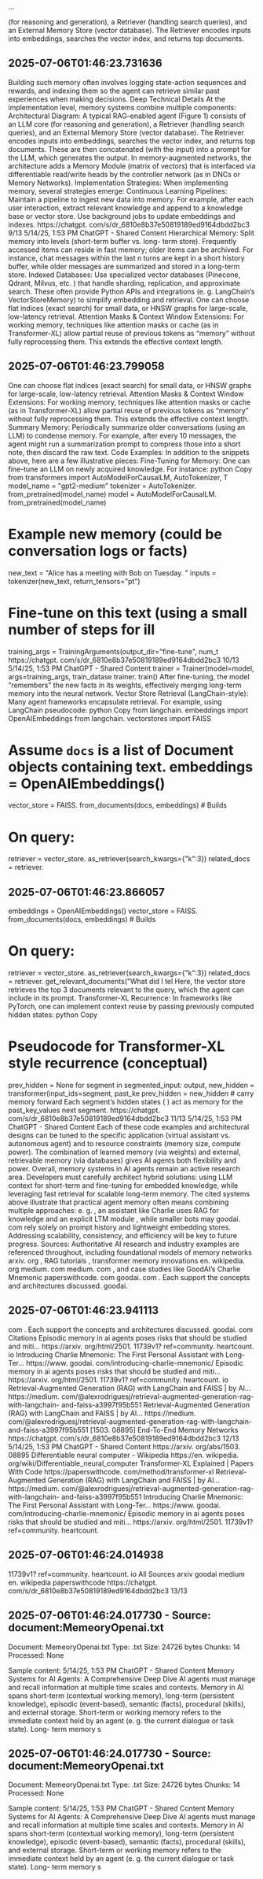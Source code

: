 

...

(for reasoning and generation), a Retriever (handling search queries),
and an External Memory Store (vector database). The Retriever encodes
inputs into embeddings, searches the vector index, and returns top documents.


## 2025-07-06T01:46:23.731636
Building such memory often involves
logging state-action sequences and rewards, and indexing them so the agent
can retrieve similar past experiences when making decisions. Deep Technical Details
At the implementation level, memory systems combine multiple components:
Architectural Diagram: A typical RAG-enabled agent (Figure 1) consists of an
LLM core (for reasoning and generation), a Retriever (handling search queries),
and an External Memory Store (vector database). The Retriever encodes
inputs into embeddings, searches the vector index, and returns top documents. These are then concatenated (with the input) into a prompt for the LLM, which
generates the output. In memory-augmented networks, the architecture adds a
Memory Module (matrix of vectors) that is interfaced via differentiable
read/write heads by the controller network (as in DNCs or Memory Networks). Implementation Strategies: When implementing memory, several strategies
emerge:
Continuous Learning Pipelines: Maintain a pipeline to ingest new data into
memory. For example, after each user interaction, extract relevant
knowledge and append to a knowledge base or vector store. Use
background jobs to update embeddings and indexes. https://chatgpt. com/s/dr_6810e8b37e50819189ed9164dbdd2bc3 9/13
5/14/25, 1:53 PM ChatGPT - Shared Content
Hierarchical Memory: Split memory into levels (short-term buffer vs. long-
term store). Frequently accessed items can reside in fast memory; older
items can be archived. For instance, chat messages within the last n turns
are kept in a short history buffer, while older messages are summarized
and stored in a long-term store. Indexed Databases: Use specialized vector databases (Pinecone, Qdrant,
Milvus, etc. ) that handle sharding, replication, and approximate search. These often provide Python APIs and integrations (e. g. LangChainʼs
VectorStoreMemory) to simplify embedding and retrieval. One can choose
flat indices (exact search) for small data, or HNSW graphs for large-scale,
low-latency retrieval. Attention Masks & Context Window Extensions: For working memory,
techniques like attention masks or cache (as in Transformer-XL) allow
partial reuse of previous tokens as “memory” without fully reprocessing
them. This extends the effective context length.


## 2025-07-06T01:46:23.799058
One can choose
flat indices (exact search) for small data, or HNSW graphs for large-scale,
low-latency retrieval. Attention Masks & Context Window Extensions: For working memory,
techniques like attention masks or cache (as in Transformer-XL) allow
partial reuse of previous tokens as “memory” without fully reprocessing
them. This extends the effective context length. Summary Memory: Periodically summarize older conversations (using an
LLM) to condense memory. For example, after every 10 messages, the
agent might run a summarization prompt to compress those into a short
note, then discard the raw text. Code Examples: In addition to the snippets above, here are a few illustrative
pieces:
Fine-Tuning for Memory: One can fine-tune an LLM on newly acquired
knowledge. For instance:
python Copy
from transformers import AutoModelForCausalLM, AutoTokenizer, T
model_name = "gpt2-medium"
tokenizer = AutoTokenizer. from_pretrained(model_name)
model = AutoModelForCausalLM. from_pretrained(model_name)
# Example new memory (could be conversation logs or facts)
new_text = "Alice has a meeting with Bob on Tuesday. "
inputs = tokenizer(new_text, return_tensors="pt")
# Fine-tune on this text (using a small number of steps for ill
training_args = TrainingArguments(output_dir="fine-tune", num_t
https://chatgpt. com/s/dr_6810e8b37e50819189ed9164dbdd2bc3 10/13
5/14/25, 1:53 PM ChatGPT - Shared Content
trainer = Trainer(model=model, args=training_args, train_datase
trainer. train()
After fine-tuning, the model “remembers” the new facts in its weights,
effectively merging long-term memory into the neural network. Vector Store Retrieval (LangChain-style): Many agent frameworks
encapsulate retrieval. For example, using LangChain pseudocode:
python Copy
from langchain. embeddings import OpenAIEmbeddings
from langchain. vectorstores import FAISS
# Assume `docs` is a list of Document objects containing text. embeddings = OpenAIEmbeddings()
vector_store = FAISS. from_documents(docs, embeddings) # Builds
# On query:
retriever = vector_store. as_retriever(search_kwargs={"k":3})
related_docs = retriever.


## 2025-07-06T01:46:23.866057
embeddings = OpenAIEmbeddings()
vector_store = FAISS. from_documents(docs, embeddings) # Builds
# On query:
retriever = vector_store. as_retriever(search_kwargs={"k":3})
related_docs = retriever. get_relevant_documents("What did I tel
Here, the vector store retrieves the top 3 documents relevant to the query,
which the agent can include in its prompt. Transformer-XL Recurrence: In frameworks like PyTorch, one can
implement context reuse by passing previously computed hidden states:
python Copy
# Pseudocode for Transformer-XL style recurrence (conceptual)
prev_hidden = None
for segment in segmented_input:
output, new_hidden = transformer(input_ids=segment, past_ke
prev_hidden = new_hidden # carry memory forward
Each segmentʼs hidden states ( ) act as memory for the
past_key_values
next segment. https://chatgpt. com/s/dr_6810e8b37e50819189ed9164dbdd2bc3 11/13
5/14/25, 1:53 PM ChatGPT - Shared Content
Each of these code examples and architectural designs can be tuned to the specific
application (virtual assistant vs. autonomous agent) and to resource constraints
(memory size, compute power). The combination of learned memory (via weights)
and external, retrievable memory (via databases) gives AI agents both flexibility and
power. Overall, memory systems in AI agents remain an active research area. Developers
must carefully architect hybrid solutions: using LLM context for short-term and
fine-tuning for embedded knowledge, while leveraging fast retrieval for scalable
long-term memory. The cited systems above illustrate that practical agent memory
often means combining multiple approaches: e. g. , an assistant like Charlie uses
RAG for knowledge and an explicit LTM module , while smaller bots may
goodai. com
rely solely on prompt history and lightweight embedding stores. Addressing
scalability, consistency, and efficiency will be key to future progress. Sources: Authoritative AI research and industry examples are referenced
throughout, including foundational models of memory networks
arxiv. org
, RAG tutorials , transformer memory innovations
en. wikipedia. org medium. com medium. com
, and case studies like GoodAIʼs Charlie Mnemonic
paperswithcode. com goodai. com
. Each support the concepts and architectures discussed. goodai.


## 2025-07-06T01:46:23.941113
com
. Each support the concepts and architectures discussed. goodai. com
Citations
Episodic memory in ai agents poses risks that should be studied and miti…
https://arxiv. org/html/2501. 11739v1? ref=community. heartcount. io
Introducing Charlie Mnemonic: The First Personal Assistant with Long-Ter…
https://www. goodai. com/introducing-charlie-mnemonic/
Episodic memory in ai agents poses risks that should be studied and miti…
https://arxiv. org/html/2501. 11739v1? ref=community. heartcount. io
Retrieval-Augmented Generation (RAG) with LangChain and FAISS | by Al…
https://medium. com/@alexrodriguesj/retrieval-augmented-generation-rag-with-langchain-
and-faiss-a3997f95b551
Retrieval-Augmented Generation (RAG) with LangChain and FAISS | by Al…
https://medium. com/@alexrodriguesj/retrieval-augmented-generation-rag-with-langchain-
and-faiss-a3997f95b551
[1503. 08895] End-To-End Memory Networks
https://chatgpt. com/s/dr_6810e8b37e50819189ed9164dbdd2bc3 12/13
5/14/25, 1:53 PM ChatGPT - Shared Content
https://arxiv. org/abs/1503. 08895
Differentiable neural computer - Wikipedia
https://en. wikipedia. org/wiki/Differentiable_neural_computer
Transformer-XL Explained | Papers With Code
https://paperswithcode. com/method/transformer-xl
Retrieval-Augmented Generation (RAG) with LangChain and FAISS | by Al…
https://medium. com/@alexrodriguesj/retrieval-augmented-generation-rag-with-langchain-
and-faiss-a3997f95b551
Introducing Charlie Mnemonic: The First Personal Assistant with Long-Ter…
https://www. goodai. com/introducing-charlie-mnemonic/
Episodic memory in ai agents poses risks that should be studied and miti…
https://arxiv. org/html/2501. 11739v1? ref=community. heartcount.


## 2025-07-06T01:46:24.014938
11739v1? ref=community. heartcount. io
All Sources
arxiv goodai medium en. wikipedia paperswithcode
https://chatgpt. com/s/dr_6810e8b37e50819189ed9164dbdd2bc3 13/13


## 2025-07-06T01:46:24.017730 - Source: document:MemeoryOpenai.txt


Document: MemeoryOpenai.txt
Type: .txt
Size: 24726 bytes
Chunks: 14
Processed: None

Sample content:
5/14/25, 1:53 PM ChatGPT - Shared Content
Memory Systems for AI Agents: A
Comprehensive Deep Dive
AI agents must manage and recall information at multiple time scales and contexts. Memory in AI spans short-term (contextual working memory), long-term
(persistent knowledge), episodic (event-based), semantic (facts), procedural
(skills), and external storage. Short-term or working memory refers to the
immediate context held by an agent (e. g. the current dialogue or task state). Long-
term memory s



## 2025-07-06T01:46:24.017730 - Source: document:MemeoryOpenai.txt


Document: MemeoryOpenai.txt
Type: .txt
Size: 24726 bytes
Chunks: 14
Processed: None

Sample content:
5/14/25, 1:53 PM ChatGPT - Shared Content
Memory Systems for AI Agents: A
Comprehensive Deep Dive
AI agents must manage and recall information at multiple time scales and contexts. Memory in AI spans short-term (contextual working memory), long-term
(persistent knowledge), episodic (event-based), semantic (facts), procedural
(skills), and external storage. Short-term or working memory refers to the
immediate context held by an agent (e. g. the current dialogue or task state). Long-
term memory s

